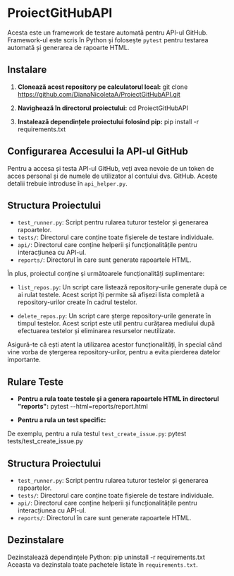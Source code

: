 # ProiectGitHubAPI

Acesta este un framework de testare automată pentru API-ul GitHub. Framework-ul este scris în Python și folosește `pytest` pentru testarea automată și generarea de rapoarte HTML.

## Instalare 

1. **Clonează acest repository pe calculatorul local:**
git clone https://github.com/DianaNicoletaA/ProiectGitHubAPI.git

2. **Navighează în directorul proiectului:**
cd ProiectGitHubAPI

3. **Instalează dependințele proiectului folosind pip:**
pip install -r requirements.txt

## Configurarea Accesului la API-ul GitHub

Pentru a accesa și testa API-ul GitHub, veți avea nevoie de un token de acces personal și de numele de utilizator al contului dvs. GitHub. Aceste detalii trebuie introduse în `api_helper.py`.

## Structura Proiectului

- `test_runner.py`: Script pentru rularea tuturor testelor și generarea rapoartelor.
- `tests/`: Directorul care conține toate fișierele de testare individuale.
- `api/`: Directorul care conține helperii și funcționalitățile pentru interacțiunea cu API-ul.
- `reports/`: Directorul în care sunt generate rapoartele HTML.

În plus, proiectul conține și următoarele funcționalități suplimentare:

- `list_repos.py`: Un script care listează repository-urile generate după ce ai rulat testele. Acest script îți permite să afișezi lista completă a repository-urilor create în cadrul testelor.

- `delete_repos.py`: Un script care șterge repository-urile generate în timpul testelor. Acest script este util pentru curățarea mediului după efectuarea testelor și eliminarea resurselor neutilizate.

Asigură-te că ești atent la utilizarea acestor funcționalități, în special când vine vorba de ștergerea repository-urilor, pentru a evita pierderea datelor importante.



## Rulare Teste

- **Pentru a rula toate testele și a genera rapoartele HTML în directorul "reports":**
pytest --html=reports/report.html


- **Pentru a rula un test specific:**

De exemplu, pentru a rula testul `test_create_issue.py`:
pytest tests/test_create_issue.py

## Structura Proiectului

- `test_runner.py`: Script pentru rularea tuturor testelor și generarea rapoartelor.
- `tests/`: Directorul care conține toate fișierele de testare individuale.
- `api/`: Directorul care conține helperii și funcționalitățile pentru interacțiunea cu API-ul.
- `reports/`: Directorul în care sunt generate rapoartele HTML.

## Dezinstalare

Dezinstalează dependințele Python:
pip uninstall -r requirements.txt
Aceasta va dezinstala toate pachetele listate în `requirements.txt`.




